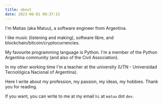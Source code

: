 ```yaml
---
title: about
date: 2023-06-01 00:37:13
---
```


I'm Matias (aka Matuu), a software engineer from Argentina.

I like music (listening and making), software libre, and blockchain/bitcoin/cryptocurrencies.

My favourite programming language is Python. I'm a member of the Python Argentina community (and also of the Civil Association). 

In my other working time I'm a teacher at the university (UTN - Universidad Tecnológica Nacional of Argentina).

Here I write about my profession, my passion, my ideas, my hobbies. Thank you for reading.

If you want, you can write to me at my email `hi` at `matuu` dot `dev`.